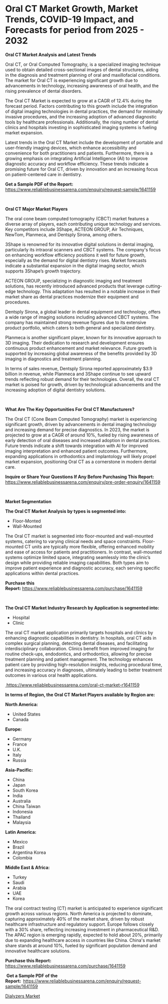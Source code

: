 <p><h1>Oral CT Market Growth, Market Trends, COVID-19 Impact, and Forecasts for period from 2025 - 2032</h1></p><p><strong>Oral CT Market Analysis and Latest Trends</strong></p>
<p><p>Oral CT, or Oral Computed Tomography, is a specialized imaging technique used to obtain detailed cross-sectional images of dental structures, aiding in the diagnosis and treatment planning of oral and maxillofacial conditions. The market for Oral CT is experiencing significant growth due to advancements in technology, increasing awareness of oral health, and the rising prevalence of dental disorders. </p><p>The Oral CT Market is expected to grow at a CAGR of 12.4% during the forecast period. Factors contributing to this growth include the integration of digital imaging technologies in dental practices, the demand for minimally invasive procedures, and the increasing adoption of advanced diagnostic tools by healthcare professionals. Additionally, the rising number of dental clinics and hospitals investing in sophisticated imaging systems is fueling market expansion. </p><p>Latest trends in the Oral CT Market include the development of portable and user-friendly imaging devices, which enhance accessibility and convenience for both practitioners and patients. Furthermore, there is a growing emphasis on integrating Artificial Intelligence (AI) to improve diagnostic accuracy and workflow efficiency. These trends indicate a promising future for Oral CT, driven by innovation and an increasing focus on patient-centered care in dentistry.</p></p>
<p><strong>Get a Sample PDF of the Report:&nbsp;</strong> <a href="https://www.reliablebusinessarena.com/enquiry/request-sample/1641159?utm_campaign=2175&utm_medium=2&utm_source=Github&utm_content=ia&utm_term=04032025&utm_id=oral-ct">https://www.reliablebusinessarena.com/enquiry/request-sample/1641159</a></p>
<p>&nbsp;</p>
<p><strong>Oral CT Major Market Players</strong></p>
<p><p>The oral cone beam computed tomography (CBCT) market features a diverse array of players, each contributing unique technology and services. Key competitors include 3Shape, ACTEON GROUP, Air Techniques, NewTom, Planmeca, and Dentsply Sirona, among others.</p><p>3Shape is renowned for its innovative digital solutions in dental imaging, particularly its intraoral scanners and CBCT systems. The company's focus on enhancing workflow efficiency positions it well for future growth, especially as the demand for digital dentistry rises. Market forecasts indicate a substantial expansion in the digital imaging sector, which supports 3Shape’s growth trajectory.</p><p>ACTEON GROUP, specializing in diagnostic imaging and treatment solutions, has recently introduced advanced products that leverage cutting-edge technology. This adaptation has resulted in a notable increase in their market share as dental practices modernize their equipment and procedures.</p><p>Dentsply Sirona, a global leader in dental equipment and technology, offers a wide range of imaging solutions including advanced CBCT systems. The company has maintained strong revenue figures due to its extensive product portfolio, which caters to both general and specialized dentistry.</p><p>Planmeca is another significant player, known for its innovative approach to 3D imaging. Their dedication to research and development ensures continuous product enhancement and market relevance. Future growth is supported by increasing global awareness of the benefits provided by 3D imaging in diagnostics and treatment planning.</p><p>In terms of sales revenue, Dentsply Sirona reported approximately $3.9 billion in revenue, while Planmeca and 3Shape continue to see upward trends reflecting robust demand for their technologies. Overall, the oral CT market is poised for growth, driven by technological advancements and the increasing adoption of digital dentistry solutions.</p></p>
<p>&nbsp;</p>
<p><strong>What Are The Key Opportunities For Oral CT Manufacturers?</strong></p>
<p><p>The Oral CT (Cone Beam Computed Tomography) market is experiencing significant growth, driven by advancements in dental imaging technology and increasing demand for precise diagnostics. In 2023, the market is projected to grow at a CAGR of around 10%, fueled by rising awareness of early detection of oral diseases and increased adoption in dental practices. Future trends indicate a shift towards integration with AI for improved imaging interpretation and enhanced patient outcomes. Furthermore, expanding applications in orthodontics and implantology will likely propel market expansion, positioning Oral CT as a cornerstone in modern dental care.</p></p>
<p><strong>Inquire or Share Your Questions If Any Before Purchasing This Report:</strong> <a href="https://www.reliablebusinessarena.com/enquiry/pre-order-enquiry/1641159?utm_campaign=2175&utm_medium=2&utm_source=Github&utm_content=ia&utm_term=04032025&utm_id=oral-ct">https://www.reliablebusinessarena.com/enquiry/pre-order-enquiry/1641159</a></p>
<p>&nbsp;</p>
<p><strong>Market Segmentation</strong></p>
<p><strong>The Oral CT Market Analysis by types is segmented into:</strong></p>
<p><ul><li>Floor-Monted</li><li>Wall-Mounted</li></ul></p>
<p><p>The Oral CT market is segmented into floor-mounted and wall-mounted systems, catering to varying clinical needs and space constraints. Floor-mounted CT units are typically more flexible, offering enhanced mobility and ease of access for patients and practitioners. In contrast, wall-mounted systems optimize limited space, integrating seamlessly into the clinic’s design while providing reliable imaging capabilities. Both types aim to improve patient experience and diagnostic accuracy, each serving specific applications within dental practices.</p></p>
<p><strong>Purchase this Report:&nbsp;</strong><a href="https://www.reliablebusinessarena.com/purchase/1641159?utm_campaign=2175&utm_medium=2&utm_source=Github&utm_content=ia&utm_term=04032025&utm_id=oral-ct">https://www.reliablebusinessarena.com/purchase/1641159</a></p>
<p>&nbsp;</p>
<p><strong>The Oral CT Market Industry Research by Application is segmented into:</strong></p>
<p><ul><li>Hospital</li><li>Clinic</li></ul></p>
<p><p>The oral CT market application primarily targets hospitals and clinics by enhancing diagnostic capabilities in dentistry. In hospitals, oral CT aids in complex surgical planning, detecting dental diseases, and facilitating interdisciplinary collaboration. Clinics benefit from improved imaging for routine check-ups, endodontics, and orthodontics, allowing for precise treatment planning and patient management. The technology enhances patient care by providing high-resolution insights, reducing procedural time, and increasing accuracy in diagnoses, ultimately leading to better treatment outcomes in various oral health applications.</p></p>
<p><a href="https://www.reliablebusinessarena.com/oral-ct-market-r1641159?utm_campaign=2175&utm_medium=2&utm_source=Github&utm_content=ia&utm_term=04032025&utm_id=oral-ct">&nbsp;https://www.reliablebusinessarena.com/oral-ct-market-r1641159</a></p>
<p><strong>In terms of Region, the Oral CT Market Players available by Region are:</strong></p>
<p>
    <p> <strong> North America: </strong>
        <ul>
            <li>United States</li>
            <li>Canada</li>
        </ul>
        </p> 
    <p> <strong> Europe: </strong>
        <ul>
            <li>Germany</li>
            <li>France</li>
            <li>U.K.</li>
            <li>Italy</li>
            <li>Russia</li>
        </ul>
        </p> 
    <p> <strong> Asia-Pacific: </strong>
        <ul>
            <li>China</li>
            <li>Japan</li>
            <li>South Korea</li>
            <li>India</li>
            <li>Australia</li>
            <li>China Taiwan</li>
            <li>Indonesia</li>
            <li>Thailand</li>
            <li>Malaysia</li>
        </ul>
        </p> 
    <p> <strong> Latin America: </strong>
        <ul>
            <li>Mexico</li>
            <li>Brazil</li>
            <li>Argentina Korea</li>
            <li>Colombia</li>
        </ul>
        </p> 
    <p> <strong> Middle East & Africa: </strong>
        <ul>
            <li>Turkey</li>
            <li>Saudi</li>
            <li>Arabia</li>
            <li>UAE</li>
            <li>Korea</li>
        </ul>
    </p>
    </p>
<p><p>The oral contract testing (CT) market is anticipated to experience significant growth across various regions. North America is projected to dominate, capturing approximately 40% of the market share, driven by robust healthcare infrastructure and regulatory support. Europe follows closely with a 30% share, reflecting increasing investment in pharmaceutical R&D. The APAC region is emerging rapidly, expected to hold about 20%, primarily due to expanding healthcare access in countries like China. China's market share stands at around 10%, fueled by significant population demand and innovative healthcare solutions.</p></p>
<p><strong>Purchase this Report: </strong><a href="https://www.reliablebusinessarena.com/purchase/1641159?utm_campaign=2175&utm_medium=2&utm_source=Github&utm_content=ia&utm_term=04032025&utm_id=oral-ct">https://www.reliablebusinessarena.com/purchase/1641159</a></p>
<p>&nbsp;<strong>Get a Sample PDF of the Report:&nbsp;&nbsp;</strong><a href="https://www.reliablebusinessarena.com/enquiry/request-sample/1641159?utm_campaign=2175&utm_medium=2&utm_source=Github&utm_content=ia&utm_term=04032025&utm_id=oral-ct">https://www.reliablebusinessarena.com/enquiry/request-sample/1641159</a></p>
<p><strong></strong></p>
<p><p><a href="https://github.com/JosephineMcguire65/Market-Research-Report-List-1/blob/main/dialyzers-market.md?utm_campaign=2175&utm_medium=2&utm_source=Github&utm_content=ia&utm_term=04032025&utm_id=oral-ct">Dialyzers Market</a></p></p>